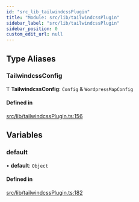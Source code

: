 ```yaml
---
id: "src_lib_tailwindcssPlugin"
title: "Module: src/lib/tailwindcssPlugin"
sidebar_label: "src/lib/tailwindcssPlugin"
sidebar_position: 0
custom_edit_url: null
---
```


## Type Aliases

### TailwindcssConfig

Ƭ **TailwindcssConfig**: `Config` & `WordpressMapConfig`

#### Defined in

[src/lib/tailwindcssPlugin.ts:156](https://github.com/pantheon-systems/decoupled-kit-js/blob/0f0d168/packages/wordpress-kit/src/lib/tailwindcssPlugin.ts#L156)

## Variables

### default

• **default**: `Object`

#### Defined in

[src/lib/tailwindcssPlugin.ts:182](https://github.com/pantheon-systems/decoupled-kit-js/blob/0f0d168/packages/wordpress-kit/src/lib/tailwindcssPlugin.ts#L182)
